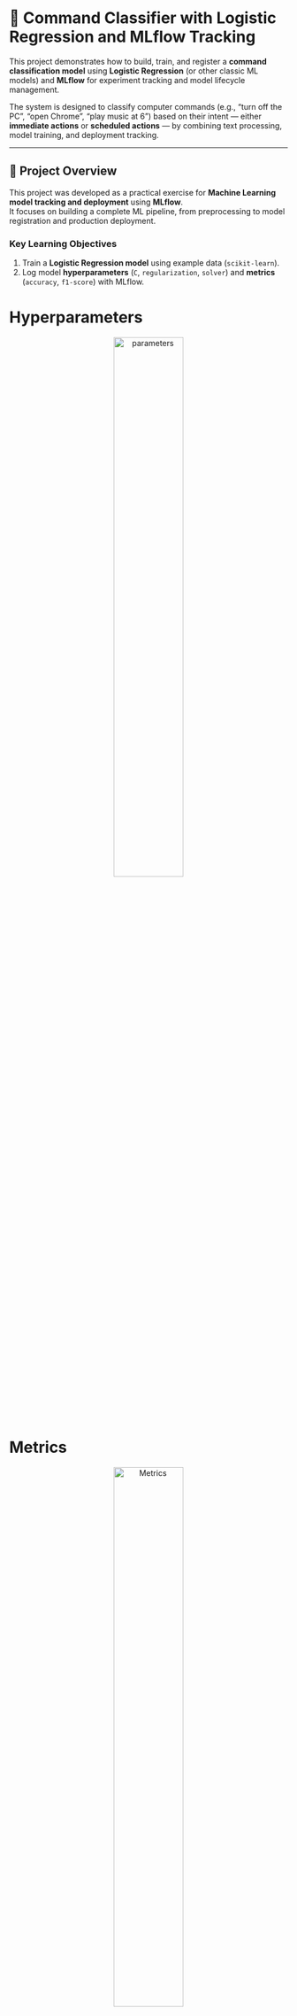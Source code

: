 # 🧠 Command Classifier with Logistic Regression and MLflow Tracking

This project demonstrates how to build, train, and register a **command classification model** using **Logistic Regression** (or other classic ML models) and **MLflow** for experiment tracking and model lifecycle management.

The system is designed to classify computer commands (e.g., “turn off the PC”, “open Chrome”, “play music at 6”) based on their intent — either **immediate actions** or **scheduled actions** — by combining text processing, model training, and deployment tracking.

---

## 🚀 Project Overview

This project was developed as a practical exercise for **Machine Learning model tracking and deployment** using **MLflow**.  
It focuses on building a complete ML pipeline, from preprocessing to model registration and production deployment.

### Key Learning Objectives

1. Train a **Logistic Regression model** using example data (`scikit-learn`).
2. Log model **hyperparameters** (`C`, `regularization`, `solver`) and **metrics** (`accuracy`, `f1-score`) with MLflow.

# Hyperparameters

<div style="text-align: center;">
   <img src="images/parameters.png" alt="parameters"  width="50%" height="50%" >
</div>

# Metrics
<div style="text-align: center;">
   <img src="images/parameters.png" alt="Metrics"  width="50%" height="50%" >
</div>

3. Use `mlflow.sklearn.log_model()` to **save and version** the trained model.
# code
<div style="text-align: center;">
   <img src="images/register.png" alt="register_code"  width="50%" height="50%" >
</div>

4. Register the model in the **MLflow Model Registry** with a unique name.

# Model
<div style="text-align: center;">
   <img src="images/models.png" alt="models"  width="50%" height="50%" >
</div>

5. Promote the model across lifecycle stages:
   ```
   None → Staging → Production
   ```

   
# Stage transition
<div style="text-align: center;">
   <img src="images/stage.png" alt="stage"  width="50%" height="50%" >
</div>

# Stage transition in MLFLOW UI
<div style="text-align: center;">
   <img src="images/stage_mlflow.png" alt="stage_mlflow"  width="50%" height="50%" >
</div>

6. Observe model versions, descriptions, and performance metrics in the MLflow UI.

# versions with descriptions
<div style="text-align: center;">
   <img src="images/versions.png" alt="stage_mlflow"  width="50%" height="50%" >
</div>

# versions with descriptions
<div style="text-align: center;">
   <img src="images/versions.png" alt="stage_mlflow"  width="50%" height="50%" >
</div>



---

## 🧩 Project Structure

```
📁 command-classifier/
│
├── Data.py             # Handles data loading, cleaning, and label encoding
├── Model.py            # Defines the ML model pipeline (vectorizer + classifier)
├── main.py             # Orchestrates training, evaluation, MLflow logging, and registry promotion
├── commands_dataset.csv # Example dataset with text commands, labels, and intents
└── README.md           # Project documentation
```

---

## ⚙️ Main Components

### 1️⃣ Data Handling (`Data.py`)
- Loads and validates the dataset from CSV.
- Cleans text (lowercase, removes accents/symbols).
- Encodes labels using `LabelEncoder`.
- Combines columns `command` and `intent` into a unified label.

### 2️⃣ Model Pipeline (`Model.py`)
- Uses a **TF-IDF Vectorizer** to transform text into numerical features.
- Trains a **Logistic Regression** (or Naive Bayes) model for classification.
- Splits the data into training/testing sets and calculates:
  - `accuracy_score`
  - `f1_score`
  - training time
- Provides a `.test()` method for inference with new commands.

### 3️⃣ MLflow Integration (`main.py`)
- Starts an MLflow run and logs:
  - Parameters (`C`, `solver`, regularization type)
  - Metrics (`accuracy`, `f1_score`, inference time`)
  - Artifacts (dataset, model pipeline)
- Registers the trained model in the **Model Registry**.
- Promotes it to **Production** automatically.

---

## 📊 Example Metrics Logged in MLflow

| Metric          | Description |
|-----------------|--------------|
| **accuracy**     | Model accuracy on test data |
| **f1-score**     | Weighted harmonic mean of precision and recall |
| **train_time**   | Duration of the training phase |
| **prediction_proba** | Model’s confidence in its prediction |

---

## 🧱 Example Workflow

1. **Run the main script:**
   ```bash
   python main.py
   ```
2. **MLflow will:**
   - Start a new run
   - Train the model
   - Log parameters and metrics
   - Register the model in the Model Registry
   - Promote it to “Production”

3. **Check results in the MLflow UI:**
   ```bash
   mlflow ui
   ```
   Navigate to: `http://localhost:5000`

4. You will see:
   - Model versioning
   - Training metrics and parameters
   - Production-ready registered model

---

## 🧠 Example Output

```
✅ Training completed successfully
📈 accuracy_score: 0.9456
🎯 f1_score: 0.9402
💾 Model registered in MLflow Model Registry
🚀 Model promoted to Production stage
```

---

## 🧰 Requirements

- Python ≥ 3.9
- scikit-learn
- pandas
- mlflow
- numpy

Install dependencies:
```bash
pip install -r requirements.txt
```

---

## 🧑‍💻 Author

**Camilo Ramos Cotes**  
Software Engineer | Machine Learning Enthusiast  
📧 camutoxlive20@gmail.com  
🔗 (https://github.com/Camiloramos2000)

---

## 🏁 Expected Result

After running this project, you will have a **versioned and production-ready ML model** in MLflow, complete with:
- Registered hyperparameters and metrics  
- Dataset artifact  
- Full model lifecycle management  

This serves as a solid template for building, tracking, and deploying classic ML models in production environments.

---

### 📦 Example Registry Stages

| Stage | Description |
|--------|-------------|
| **None** | Model freshly trained, not yet reviewed |
| **Staging** | Under testing or validation |
| **Production** | Active model used in production |
| **Archived** | Old or deprecated versions |

---

> _"Track experiments, version models, and manage lifecycles — all with MLflow."_ ✨
